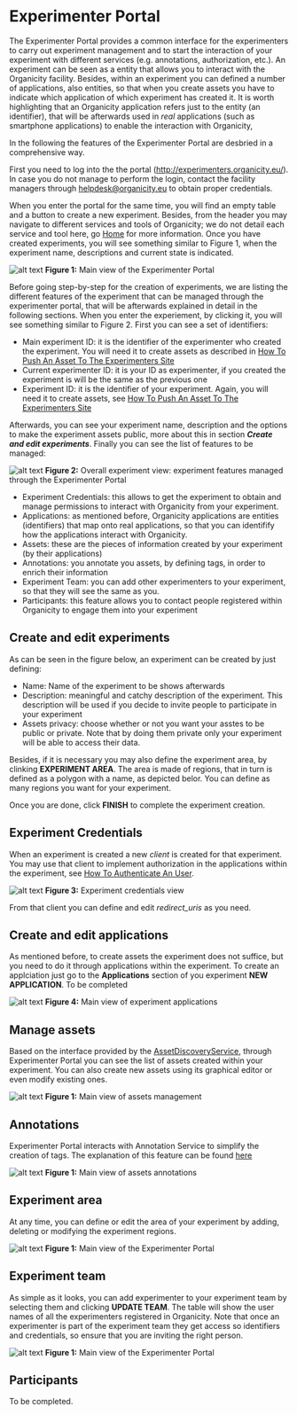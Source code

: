 # Experimenter Portal

The Experimenter Portal provides a common interface for the experimenters to carry out experiment management and to start the interaction of your experiment with different services (e.g. annotations, authorization, etc.). An experiment can be seen as a entity that allows you to interact with the Organicity facility. Besides, within an experiment you can defined a number of applications, also entities, so that when you create assets you have to indicate which application of which experiment has created it. It is worth highlighting that an Organicity application refers just to the entity (an identifier), that will be afterwards used in *real* applications (such as smartphone applications) to enable the interaction with Organicity,

In the following the features of the Experimenter Portal are desbried in a comprehensive way.

First you need to log into the the portal (http://experimenters.organicity.eu/). In case you do not manage to perform the login, contact the facility managers through [helpdesk@organicity.eu](mailto:helpdesk@organicity.eu) to obtain proper credentials.

When you enter the portal for the same time, you will find an empty table and a button to create a new experiment. Besides, from the header you may navigate to different services and tools of Organicity; we do not detail each service and tool here, go [Home](/index) for more information. Once you have created experiments, you will see something similar to Figure 1, when the experiment name, descriptions and current state is indicated.


![alt text](images/ep1.PNG)
**Figure 1:** Main view of the Experimenter Portal

Before going step-by-step for the creation of experiments, we are listing the different features of the experiment that can be managed through the experimenter portal, that will be afterwards explained in detail in the following sections. When you enter the experiement, by clicking it, you will see something similar to Figure 2. First you can see a set of identifiers:

* Main experiment ID: it is the identifier of the experimenter who created the experiment. You will need it to create assets as described in [How To Push An Asset To The Experimenters Site](/HowToPushAnAssetToTheExperimenterSite)
* Current experimenter ID: it is your ID as experimenter, if you created the experiment is will be the same as the previous one
* Experiment ID: it is the identifier of your experiment. Again, you will need it to create assets, see [How To Push An Asset To The Experimenters Site](/HowToPushAnAssetToTheExperimenterSite)

Afterwards, you can see your experiment name, description and the options to make the experiment assets public, more about this in section _**Create and edit experiments**_. Finally you can see the list of features to be managed: 

![alt text](images/ep2.PNG)
**Figure 2:** Overall experiment view: experiment features managed through the Experimenter Portal

* Experiment Credentials: this allows to get the experiment to obtain and manage permissions to interact with Organicity from your experiment.
* Applications: as mentioned before, Organicity applications are entities (identifiers) that map onto real applications, so that you can identifify how the applications interact with Organicity.
* Assets: these are the pieces of information created by your experiment (by their applications)
* Annotations: you annotate you assets, by defining tags, in order to enrich their information
* Experiment Team: you can add other experimenters to your experiment, so that they will see the same as you.
* Participants: this feature allows you to contact people registered within Organicity to engage them into your experiment

## Create and edit experiments

As can be seen in the figure below, an experiment can be created by just defining:
* Name: Name of the experiment to be shows afterwards
* Description: meaningful and catchy description of the experiment. This description will be used if you decide to invite people to participate in your experiment
* Assets privacy: choose whether or not you want your asstes to be public or private. Note that by doing them private only your experiment will be able to access their data.

Besides, if it is necessary you may also define the experiment area, by clinking **EXPERIMENT AREA**. The area is made of regions, that in turn is defined as a polygon with a name, as depicted belor. You can define as many regions you want for your experiment.

Once you are done, click **FINISH** to complete the experiment creation.

## Experiment Credentials

When an experiment is created a new *client* is created for that experiment. You may use that client to implement authorization in the applications within the experiment, see [How To Authenticate An User](/HowToAuthenticateAnUser).

![alt text](images/ep3.PNG)
**Figure 3:** Experiment credentials view

From that client you can define and edit *redirect_uris* as you need.

## Create and edit applications

As mentioned before, to create assets the experiment does not suffice, but you need to do it through applications within the experiment. To create an applciation just go to the **Applications** section of you experiment **NEW APPLICATION**. To be completed

![alt text](images/ep4.PNG)
**Figure 4:** Main view of experiment applications

## Manage assets

Based on the interface provided by the [AssetDiscoveryService](/AssetDiscoveryService), through Experimenter Portal you can see the list of assets created within your experiment. You can also create new assets using its graphical editor or even modify existing ones.

![alt text](images/ep5.PNG)
**Figure 1:** Main view of assets management

## Annotations

Experimenter Portal interacts with Annotation Service to simplify the creation of tags. The explanation of this feature can be found [here](/annotations/tutorials/HowToCreateAnnotationTags/) 

![alt text](images/ep6.PNG)
**Figure 1:** Main view of assets annotations

## Experiment area
At any time, you can define or edit the area of your experiment by adding, deleting or modifying the experiment regions.

![alt text](images/ep8.PNG)
**Figure 1:** Main view of the Experimenter Portal

## Experiment team

As simple as it looks, you can add experimenter to your experiment team by selecting them and clicking **UPDATE TEAM**. The table will show the user names of all the experimenters registered in Organicity. Note that once an experimenter is part of the experiment team they get access so identifiers and credentials, so ensure that you are inviting the right person.

![alt text](images/ep7.PNG)
**Figure 1:** Main view of the Experimenter Portal

## Participants
To be completed.